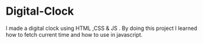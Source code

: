 # Digital-Clock
I made a digital clock using HTML ,CSS &amp; JS . By doing this project I learned how to fetch current time and how to use in javascript.
